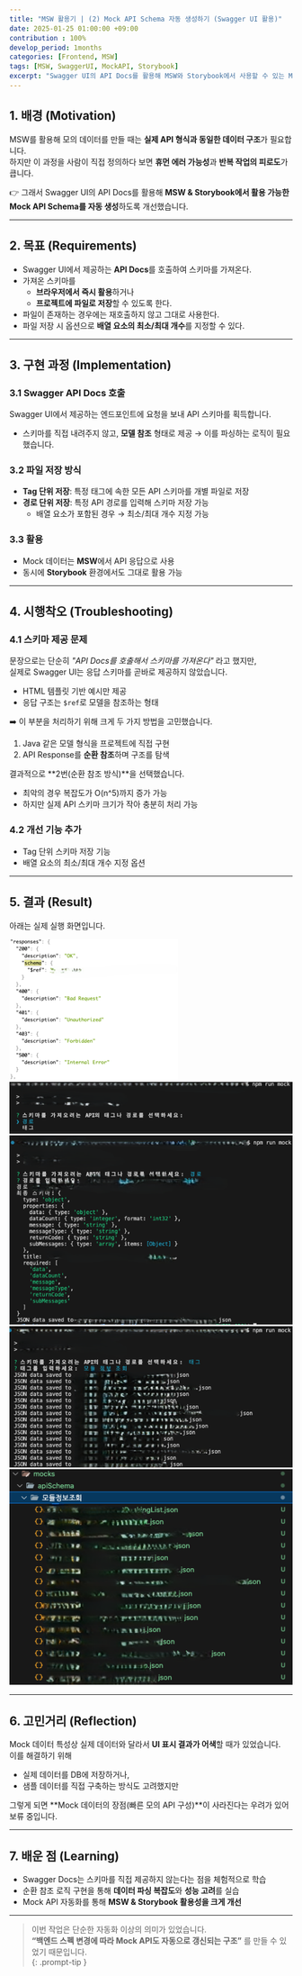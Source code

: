 ```yaml
---
title: "MSW 활용기 | (2) Mock API Schema 자동 생성하기 (Swagger UI 활용)"
date: 2025-01-25 01:00:00 +09:00
contribution : 100%
develop_period: 1months
categories: [Frontend, MSW]
tags: [MSW, SwaggerUI, MockAPI, Storybook]
excerpt: "Swagger UI의 API Docs를 활용해 MSW와 Storybook에서 사용할 수 있는 Mock API Schema를 자동 생성한 과정과 시행착오를 정리합니다."
---
```


## 1. 배경 (Motivation)
MSW를 활용해 모의 데이터를 만들 때는 **실제 API 형식과 동일한 데이터 구조**가 필요합니다.  
하지만 이 과정을 사람이 직접 정의하다 보면 **휴먼 에러 가능성**과 **반복 작업의 피로도**가 큽니다.  

👉 그래서 Swagger UI의 API Docs를 활용해 **MSW & Storybook에서 활용 가능한 Mock API Schema를 자동 생성**하도록 개선했습니다.

---

## 2. 목표 (Requirements)
- Swagger UI에서 제공하는 **API Docs**를 호출하여 스키마를 가져온다.  
- 가져온 스키마를  
  - **브라우저에서 즉시 활용**하거나  
  - **프로젝트에 파일로 저장**할 수 있도록 한다.  
- 파일이 존재하는 경우에는 재호출하지 않고 그대로 사용한다.  
- 파일 저장 시 옵션으로 **배열 요소의 최소/최대 개수**를 지정할 수 있다.  

---

## 3. 구현 과정 (Implementation)

### 3.1 Swagger API Docs 호출
Swagger UI에서 제공하는 엔드포인트에 요청을 보내 API 스키마를 획득합니다.  
- 스키마를 직접 내려주지 않고, **모델 참조** 형태로 제공 → 이를 파싱하는 로직이 필요했습니다.

### 3.2 파일 저장 방식
- **Tag 단위 저장**: 특정 태그에 속한 모든 API 스키마를 개별 파일로 저장  
- **경로 단위 저장**: 특정 API 경로를 입력해 스키마 저장 가능  
  - 배열 요소가 포함된 경우 → 최소/최대 개수 지정 가능  

### 3.3 활용
- Mock 데이터는 **MSW**에서 API 응답으로 사용  
- 동시에 **Storybook** 환경에서도 그대로 활용 가능  

---

## 4. 시행착오 (Troubleshooting)

### 4.1 스키마 제공 문제
문장으로는 단순히 *"API Docs를 호출해서 스키마를 가져온다"* 라고 했지만,  
실제로 Swagger UI는 응답 스키마를 곧바로 제공하지 않았습니다.  
- HTML 템플릿 기반 예시만 제공  
- 응답 구조는 `$ref`로 모델을 참조하는 형태  

➡️ 이 부분을 처리하기 위해 크게 두 가지 방법을 고민했습니다.  
1. Java 같은 모델 형식을 프로젝트에 직접 구현  
2. API Response를 **순환 참조**하며 구조를 탐색  

결과적으로 **2번(순환 참조 방식)**을 선택했습니다.  
- 최악의 경우 복잡도가 O(n^5)까지 증가 가능  
- 하지만 실제 API 스키마 크기가 작아 충분히 처리 가능  

### 4.2 개선 기능 추가
- Tag 단위 스키마 저장 기능  
- 배열 요소의 최소/최대 개수 지정 옵션  

---

## 5. 결과 (Result)

아래는 실제 실행 화면입니다.  

![Swagger API 호출](/assets/img/2025-01-25/2025-01-25-msw_2_1.png)  
![스키마 파싱 과정](/assets/img/2025-01-25/2025-01-25-msw_2_2.png)  
![Tag 단위 저장 기능](/assets/img/2025-01-25/2025-01-25-msw_2_3.png)  
![배열 요소 옵션](/assets/img/2025-01-25/2025-01-25-msw_2_4.png)  
![최종 결과 화면](/assets/img/2025-01-25/2025-01-25-msw_2_5.png)  

---

## 6. 고민거리 (Reflection)
Mock 데이터 특성상 실제 데이터와 달라서 **UI 표시 결과가 어색**할 때가 있었습니다.  
이를 해결하기 위해  
- 실제 데이터를 DB에 저장하거나,  
- 샘플 데이터를 직접 구축하는 방식도 고려했지만  

그렇게 되면 **Mock 데이터의 장점(빠른 모의 API 구성)**이 사라진다는 우려가 있어 보류 중입니다.  

---

## 7. 배운 점 (Learning)
- Swagger Docs는 스키마를 직접 제공하지 않는다는 점을 체험적으로 학습  
- 순환 참조 로직 구현을 통해 **데이터 파싱 복잡도**와 **성능 고려**를 실습  
- Mock API 자동화를 통해 **MSW & Storybook 활용성을 크게 개선**  

---

>이번 작업은 단순한 자동화 이상의 의미가 있었습니다.  
**“백엔드 스펙 변경에 따라 Mock API도 자동으로 갱신되는 구조”** 를 만들 수 있었기 때문입니다.  
{: .prompt-tip }